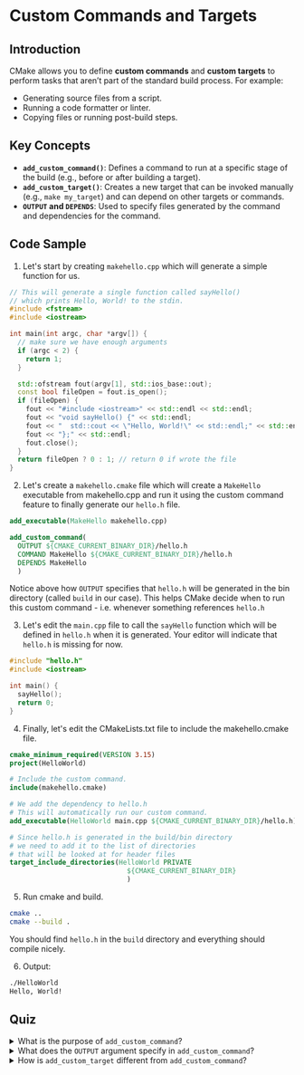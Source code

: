 # Custom Commands and Targets

## Introduction

CMake allows you to define **custom commands** and **custom targets** to perform tasks that aren’t part of the standard build process. For example:

* Generating source files from a script.
* Running a code formatter or linter.
* Copying files or running post-build steps.

## Key Concepts

* **`add_custom_command()`**: Defines a command to run at a specific stage of the build (e.g., before or after building a target).
* **`add_custom_target()`**: Creates a new target that can be invoked manually (e.g., `make my_target`) and can depend on other targets or commands.
* **`OUTPUT` and `DEPENDS`**: Used to specify files generated by the command and dependencies for the command.

## Code Sample

1. Let's start by creating `makehello.cpp` which will generate a simple function for us.


```cpp
// This will generate a single function called sayHello()
// which prints Hello, World! to the stdin.
#include <fstream>
#include <iostream>

int main(int argc, char *argv[]) {
  // make sure we have enough arguments
  if (argc < 2) {
    return 1;
  }

  std::ofstream fout(argv[1], std::ios_base::out);
  const bool fileOpen = fout.is_open();
  if (fileOpen) {
    fout << "#include <iostream>" << std::endl << std::endl;
    fout << "void sayHello() {" << std::endl;
    fout << "  std::cout << \"Hello, World!\" << std::endl;" << std::endl;
    fout << "};" << std::endl;
    fout.close();
  }
  return fileOpen ? 0 : 1; // return 0 if wrote the file
}
```


2. Let's create a `makehello.cmake` file which will create a `MakeHello` executable from makehello.cpp and run it using the custom command feature to finally generate our `hello.h` file.


```cmake
add_executable(MakeHello makehello.cpp)

add_custom_command(
  OUTPUT ${CMAKE_CURRENT_BINARY_DIR}/hello.h
  COMMAND MakeHello ${CMAKE_CURRENT_BINARY_DIR}/hello.h
  DEPENDS MakeHello
  )
```


Notice above how `OUTPUT` specifies that `hello.h` will be generated in the bin directory (called `build` in our case). This helps CMake decide when to run this custom command - i.e. whenever something references `hello.h`

3. Let's edit the `main.cpp` file to call the `sayHello` function which will be defined in `hello.h` when it is generated. Your editor will indicate that `hello.h` is missing for now.


```cpp
#include "hello.h" 
#include <iostream>

int main() {
  sayHello();
  return 0;
}
```


4. Finally, let's edit the CMakeLists.txt file to include the makehello.cmake file.


```cmake
cmake_minimum_required(VERSION 3.15)
project(HelloWorld)

# Include the custom command.
include(makehello.cmake)

# We add the dependency to hello.h
# This will automatically run our custom command.
add_executable(HelloWorld main.cpp ${CMAKE_CURRENT_BINARY_DIR}/hello.h)

# Since hello.h is generated in the build/bin directory
# we need to add it to the list of directories
# that will be looked at for header files
target_include_directories(HelloWorld PRIVATE
                             ${CMAKE_CURRENT_BINARY_DIR}
                             )
```


5. Run cmake and build.


```bash
cmake ..
cmake --build .
```


You should find `hello.h` in the `build` directory and everything should compile nicely.

6. Output:


```bash
./HelloWorld
Hello, World!
```


## Quiz

<details>

<summary>What is the purpose of <code>add_custom_command</code>?</summary>

`add_custom_command` defines a command to run during the build process, such as generating files or running scripts.

</details>

<details>

<summary>What does the <code>OUTPUT</code> argument specify in <code>add_custom_command</code>?</summary>

The `OUTPUT` argument specifies the file(s) generated by the custom command.

</details>

<details>

<summary>How is <code>add_custom_target</code> different from <code>add_custom_command</code>?</summary>

`add_custom_command` defines a command tied to specific outputs, while `add_custom_target` creates a named target that can be manually invoked or included in the default build.

</details>
